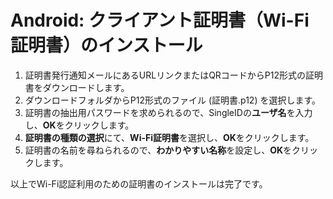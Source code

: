 # Android: クライアント証明書（Wi-Fi証明書）のインストール

1. 証明書発行通知メールにあるURLリンクまたはQRコードからP12形式の証明書をダウンロードします。
2. ダウンロードフォルダからP12形式のファイル (証明書.p12) を選択します。
3. 証明書の抽出用パスワードを求められるので、SingleIDの**ユーザ名**を入力し、**OK**をクリックします。
4. **証明書の種類の選択**にて、**Wi-Fi証明書**を選択し、**OK**をクリックします。
5. 証明書の名前を尋ねられるので、**わかりやすい名称**を設定し、**OK**をクリックします。

以上でWi-Fi認証利用のための証明書のインストールは完了です。 